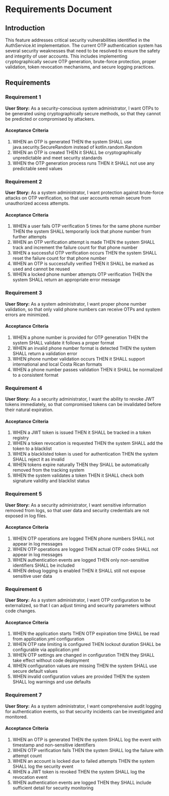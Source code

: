 # Requirements Document

## Introduction

This feature addresses critical security vulnerabilities identified in the AuthService.kt implementation. The current OTP authentication system has several security weaknesses that need to be resolved to ensure the safety and integrity of user accounts. This includes implementing cryptographically secure OTP generation, brute-force protection, proper validation, token revocation mechanisms, and secure logging practices.

## Requirements

### Requirement 1

**User Story:** As a security-conscious system administrator, I want OTPs to be generated using cryptographically secure methods, so that they cannot be predicted or compromised by attackers.

#### Acceptance Criteria

1. WHEN an OTP is generated THEN the system SHALL use java.security.SecureRandom instead of kotlin.random.Random
2. WHEN an OTP is created THEN it SHALL be cryptographically unpredictable and meet security standards
3. WHEN the OTP generation process runs THEN it SHALL not use any predictable seed values

### Requirement 2

**User Story:** As a system administrator, I want protection against brute-force attacks on OTP verification, so that user accounts remain secure from unauthorized access attempts.

#### Acceptance Criteria

1. WHEN a user fails OTP verification 5 times for the same phone number THEN the system SHALL temporarily lock that phone number from further attempts
2. WHEN an OTP verification attempt is made THEN the system SHALL track and increment the failure count for that phone number
3. WHEN a successful OTP verification occurs THEN the system SHALL reset the failure count for that phone number
4. WHEN an OTP is successfully verified THEN it SHALL be marked as used and cannot be reused
5. WHEN a locked phone number attempts OTP verification THEN the system SHALL return an appropriate error message

### Requirement 3

**User Story:** As a system administrator, I want proper phone number validation, so that only valid phone numbers can receive OTPs and system errors are minimized.

#### Acceptance Criteria

1. WHEN a phone number is provided for OTP generation THEN the system SHALL validate it follows a proper format
2. WHEN an invalid phone number format is detected THEN the system SHALL return a validation error
3. WHEN phone number validation occurs THEN it SHALL support international and local Costa Rican formats
4. WHEN a phone number passes validation THEN it SHALL be normalized to a consistent format

### Requirement 4

**User Story:** As a security administrator, I want the ability to revoke JWT tokens immediately, so that compromised tokens can be invalidated before their natural expiration.

#### Acceptance Criteria

1. WHEN a JWT token is issued THEN it SHALL be tracked in a token registry
2. WHEN a token revocation is requested THEN the system SHALL add the token to a blacklist
3. WHEN a blacklisted token is used for authentication THEN the system SHALL reject it as invalid
4. WHEN tokens expire naturally THEN they SHALL be automatically removed from the tracking system
5. WHEN the system validates a token THEN it SHALL check both signature validity and blacklist status

### Requirement 5

**User Story:** As a security administrator, I want sensitive information removed from logs, so that user data and security credentials are not exposed in log files.

#### Acceptance Criteria

1. WHEN OTP operations are logged THEN phone numbers SHALL not appear in log messages
2. WHEN OTP operations are logged THEN actual OTP codes SHALL not appear in log messages
3. WHEN authentication events are logged THEN only non-sensitive identifiers SHALL be included
4. WHEN debug logging is enabled THEN it SHALL still not expose sensitive user data

### Requirement 6

**User Story:** As a system administrator, I want OTP configuration to be externalized, so that I can adjust timing and security parameters without code changes.

#### Acceptance Criteria

1. WHEN the application starts THEN OTP expiration time SHALL be read from application.yml configuration
2. WHEN OTP rate limiting is configured THEN lockout duration SHALL be configurable via application.yml
3. WHEN OTP settings are changed in configuration THEN they SHALL take effect without code deployment
4. WHEN configuration values are missing THEN the system SHALL use secure default values
5. WHEN invalid configuration values are provided THEN the system SHALL log warnings and use defaults

### Requirement 7

**User Story:** As a system administrator, I want comprehensive audit logging for authentication events, so that security incidents can be investigated and monitored.

#### Acceptance Criteria

1. WHEN an OTP is generated THEN the system SHALL log the event with timestamp and non-sensitive identifiers
2. WHEN OTP verification fails THEN the system SHALL log the failure with attempt count
3. WHEN an account is locked due to failed attempts THEN the system SHALL log the security event
4. WHEN a JWT token is revoked THEN the system SHALL log the revocation event
5. WHEN authentication events are logged THEN they SHALL include sufficient detail for security monitoring

